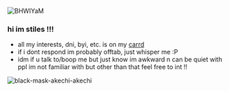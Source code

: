 ![BHWIYaM](https://github.com/furretkechi/furretkechi/assets/157264853/05de1c15-33bb-48aa-92fd-f3bea658542b)

### hi im stiles !!!<br>
- all my interests, dni, byi, etc. is on my [carrd](https://furretkechi.carrd.co/)<br>
- if i dont respond im probably offtab, just whisper me :P<br>
- idm if u talk to/boop me but just know im awkward n can be quiet with ppl im not familiar with but other than that feel free to int !!<br>

![black-mask-akechi-akechi](https://github.com/furretkechi/furretkechi/assets/157264853/a7530190-0b1d-4070-b97a-f082b306dd76)

